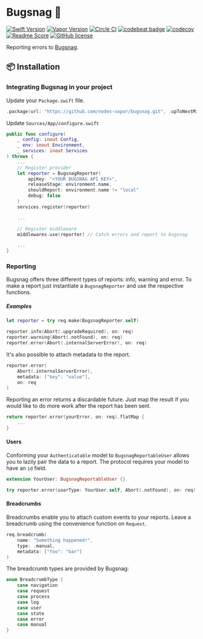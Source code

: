 # Bugsnag 🐛
[![Swift Version](https://img.shields.io/badge/Swift-4-brightgreen.svg)](http://swift.org)
[![Vapor Version](https://img.shields.io/badge/Vapor-3-F6CBCA.svg)](http://vapor.codes)
[![Circle CI](https://circleci.com/gh/nodes-vapor/bugsnag/tree/master.svg?style=shield)](https://circleci.com/gh/nodes-vapor/bugsnag)
[![codebeat badge](https://codebeat.co/badges/e93cc2d5-7365-4916-bc92-3f6bb39b18f4)](https://codebeat.co/projects/github-com-nodes-vapor-bugsnag-master)
[![codecov](https://codecov.io/gh/nodes-vapor/bugsnag/branch/master/graph/badge.svg)](https://codecov.io/gh/nodes-vapor/bugsnag)
[![Readme Score](http://readme-score-api.herokuapp.com/score.svg?url=https://github.com/nodes-vapor/bugsnag)](http://clayallsopp.github.io/readme-score?url=https://github.com/nodes-vapor/bugsnag)
[![GitHub license](https://img.shields.io/badge/license-MIT-blue.svg)](https://raw.githubusercontent.com/nodes-vapor/bugsnag/master/LICENSE)

Reporting errors to [Bugsnag](https://www.bugsnag.com/).

## 📦 Installation

### Integrating Bugsnag in your project

Update your `Package.swift` file.

```swift
.package(url: "https://github.com/nodes-vapor/bugsnag.git", .upToNextMinor(from: "3.0.0"))
```

Update `Sources/App/configure.swift`

```swift
public func configure(
    _ config: inout Config,
    _ env: inout Environment,
    _ services: inout Services
) throws {
    ...
    // Register provider
    let reporter = BugsnagReporter(
        apiKey: "<YOUR BUGSNAG API KEY>",
        releaseStage: environment.name,
        shouldReport: environment.name != "local"
        debug: false
    )
    services.register(reporter)

    ...

    // Register middleware
    middlewares.use(reporter) // Catch errors and report to bugsnag

    ...
}
```

### Reporting
Bugsnag offers three different types of reports: info, warning and error. To make a report just instantiate a `BugsnagReporter` and use the respective functions.

##### Examples
```swift
let reporter = try req.make(BugsnagReporter.self)

reporter.info(Abort(.upgradeRequired), on: req)
reporter.warning(Abort(.notFound), on: req)
reporter.error(Abort(.internalServerError), on: req)
```

It's also possible to attach metadata to the report.
```swift
reporter.error(
    Abort(.internalServerError),
    metadata: ["key": "value"],
    on: req
)
```

Reporting an error returns a discardable future. Just map the result if you would like to do more work after the report has been sent.

```swift
return reporter.error(yourError, on: req).flatMap {
    ...
}
```

#### Users
Conforming your `Authenticatable` model to `BugsnagReportableUser` allows you to lazily pair the data to a report. The protocol requires your model to have an `id` field.

```swift
extension YourUser: BugsnagReportableUser {}

try reporter.error(userType: YourUser.self, Abort(.notFound), on: req)
```

#### Breadcrumbs
Breadcrumbs enable you to attach custom events to your reports. Leave a breadcrumb using the convenience function on `Request`.

```swift
req.breadcrumb(
    name: "Something happened!",
    type: .manual,
    metadata: ["foo": "bar"]
)
```

The breadcrumb types are provided by Bugsnag:
```swift
enum BreadcrumbType {
    case navigation
    case request
    case process
    case log
    case user
    case state
    case error
    case manual
}
